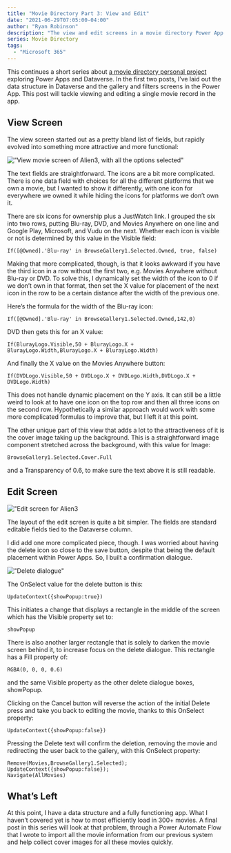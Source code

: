 ```yaml
---
title: "Movie Directory Part 3: View and Edit"
date: "2021-06-29T07:05:00-04:00"
author: "Ryan Robinson"
description: "The view and edit screens in a movie directory Power App."
series: Movie Directory
tags:
  - "Microsoft 365"
---
```


This continues a short series about [a movie directory personal project](/tags/movie-directory/) exploring Power Apps and Dataverse. In the first two posts, I’ve laid out the data structure in Dataverse and the gallery and filters screens in the Power App. This post will tackle viewing and editing a single movie record in the app.

## View Screen

The view screen started out as a pretty bland list of fields, but rapidly evolved into something more attractive and more functional:

!["View movie screen of Alien3, with all the options selected"](./view-movie.png)

The text fields are straightforward. The icons are a bit more complicated. There is one data field with choices for all the different platforms that we own a movie, but I wanted to show it differently, with one icon for everywhere we owned it while hiding the icons for platforms we don’t own it.

There are six icons for ownership plus a JustWatch link. I grouped the six into two rows, putting Blu-ray, DVD, and Movies Anywhere on one line and Google Play, Microsoft, and Vudu on the next. Whether each icon is visible or not is determined by this value in the Visible field:

```powerfx
If([@Owned].'Blu-ray' in BrowseGallery1.Selected.Owned, true, false)
```

Making that more complicated, though, is that it looks awkward if you have the third icon in a row without the first two, e.g. Movies Anywhere without Blu-ray or DVD. To solve this, I dynamically set the width of the icon to 0 if we don’t own in that format, then set the X value for placement of the next icon in the row to be a certain distance after the width of the previous one.

Here’s the formula for the width of the Blu-ray icon:

```powerfx
If([@Owned].'Blu-ray' in BrowseGallery1.Selected.Owned,142,0)
```

DVD then gets this for an X value:

```powerfx
If(BlurayLogo.Visible,50 + BlurayLogo.X + BlurayLogo.Width,BlurayLogo.X + BlurayLogo.Width)
```

And finally the X value on the Movies Anywhere button:

```powerfx
If(DVDLogo.Visible,50 + DVDLogo.X + DVDLogo.Width,DVDLogo.X + DVDLogo.Width)
```

This does not handle dynamic placement on the Y axis. It can still be a little weird to look at to have one icon on the top row and then all three icons on the second row. Hypothetically a similar approach would work with some more complicated formulas to improve that, but I left it at this point.

The other unique part of this view that adds a lot to the attractiveness of it is the cover image taking up the background. This is a straightforward image component stretched across the background, with this value for Image:

```powerfx
BrowseGallery1.Selected.Cover.Full
```

and a Transparency of 0.6, to make sure the text above it is still readable.

## Edit Screen

!["Edit screen for Alien3](./edit-screen.png)

The layout of the edit screen is quite a bit simpler. The fields are standard editable fields tied to the Dataverse column.

I did add one more complicated piece, though. I was worried about having the delete icon so close to the save button, despite that being the default placement within Power Apps. So, I built a confirmation dialogue.

!["Delete dialogue"](./delete-dialogue.png)

The OnSelect value for the delete button is this:

```powerfx
UpdateContext({showPopup:true})
```

This initiates a change that displays a rectangle in the middle of the screen which has the Visible property set to:

```powerfx
showPopup
```

There is also another larger rectangle that is solely to darken the movie screen behind it, to increase focus on the delete dialogue. This rectangle has a Fill property of:

```powerfx
RGBA(0, 0, 0, 0.6)
```

and the same Visible property as the other delete dialogue boxes, showPopup.

Clicking on the Cancel button will reverse the action of the initial Delete press and take you back to editing the movie, thanks to this OnSelect property:

```powerfx
UpdateContext({showPopup:false})
```

Pressing the Delete text will confirm the deletion, removing the movie and redirecting the user back to the gallery, with this OnSelect property:

```powerfx
Remove(Movies,BrowseGallery1.Selected);
UpdateContext({showPopup:false});
Navigate(AllMovies)
```

## What’s Left

At this point, I have a data structure and a fully functioning app. What I haven’t covered yet is how to most efficiently load in 300+ movies. A final post in this series will look at that problem, through a Power Automate Flow that I wrote to import all the movie information from our previous system and help collect cover images for all these movies quickly.
